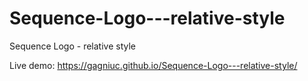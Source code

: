 # Sequence-Logo---relative-style
Sequence Logo - relative style

Live demo: https://gagniuc.github.io/Sequence-Logo---relative-style/
